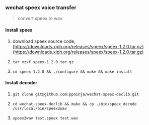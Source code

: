 ### wechat speex voice transfer

> convert speex to wav


#### Install speex

1. download speex source code, [https://downloads.xiph.org/releases/speex/speex-1.2.0.tar.gz](https://downloads.xiph.org/releases/speex/speex-1.2.0.tar.gz)

2. `tar xzvf speex-1.2.0.tar.gz`

3. `cd speex-1.2.0 && ./configure && make && make install`


#### Install decoder

1. `git clone git@github.com:ppninja/wechat-speex-declib.git`

2. `cd wechat-speex-declib && make && cp ./bin/speex_decode /usr/local/bin/speex2wav`

3. `speex2wav test.speex test.wav`
